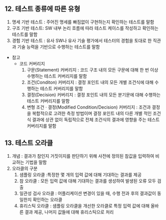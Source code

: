 ## 12. 테스트 종류에 따른 유형
1. 명세 기반 테스트 : 주어진 명세를 빠짐없이 구현하는지 확인하는 테스트를 말함
2. 구조 기반 테스트: SW 내부 논리 흐름에 따라 테스트 케이스를 작성하고 확인하는 테스트를 말함
3. 경험 기반 테스트 : 유사 SW나 유사 기술 평가에서 테스터의 경험을 토대로 한 직관과 기술 능력을 기반으로 수행하는 테스트를 말함
* 참고
  * 코드 커버리지
    1. 구문(Statement) 커버리지 : 코드 구조 내의 모든 구문에 대해 한 번 이상 수행하는 테스트 커버리지를 말함
    2. 조건(Conditon) 커버리지 : 결정 포인트 내의 모든 개별 조건식에 대해 수행하는 테스트 커버리지를 말함
    3. 결정(Decision) 커버리지 : 결정 포인트 내의 모든 분기문에 대해 수행하는 테스트 커버리지를 말함
    4. 변형 조건 · 결정(Modified Condition/Decision) 커버리지 : 조건과 결정을 복합적으로 고려한 측정 방법이며 결정 포인트 내의 다른 개별 적인 조건식 결과에 상관 없이 독립적으로 전체 조건식의 결과에 영향을 주는 테스트 커버리지를 말함
## 13. 테스트 오라클
1. 개념 : 결과가 참인지 거짓이지를 판단하기 위해 사전에 정의된 참값을 입력하여 비교하는 기법을 말함
2. 오라클의 구분
   1. 샘플링 오라클 :특정한 몇 개의 입력 값에 대해 기대하는 결과를 제공
   2. 참 오라클 : 모든 입력 값에 대해 기대하는 결과를 생성하여 발생된 오류 모두 검출
   3. 일관성 검사 오라클 : 어플리케이션 변경이 있을 때, 수행 전과 후의 결과값이 동일한지 확인하는 오라클
   4. 휴리스틱 오라클 : 샘플링 오라클을 개선한 오라클로 특정 입력 값에 대해 올바른 결과 제공, 나머지 값들에 대해 휴리스틱으로 처리